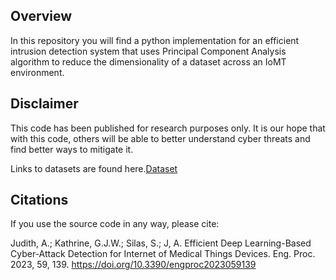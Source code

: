 ## Overview
In this repository you will find a python implementation for an efficient intrusion detection system that uses Principal Component Analysis algorithm to reduce the dimensionality of a dataset across an IoMT environment.




## Disclaimer
This code has been published for research purposes only. It is our hope that with this code, others will be able to better understand cyber threats and find better ways to mitigate it.


Links to datasets are found here.[Dataset](https://www.cse.wustl.edu/~jain/ehms/index.html) 

## Citations

If you use the source code in any way, please cite:

Judith, A.; Kathrine, G.J.W.; Silas, S.; J, A. Efficient Deep Learning-Based Cyber-Attack Detection for Internet of Medical Things Devices. Eng. Proc. 2023, 59, 139. https://doi.org/10.3390/engproc2023059139
